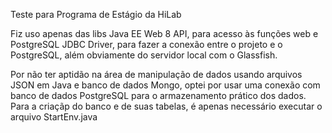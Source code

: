 Teste para Programa de Estágio da HiLab

Fiz uso apenas das libs Java EE Web 8 API, para acesso às funções web e PostgreSQL JDBC Driver, para fazer a conexão entre o projeto e o PostgreSQL, além obviamente do servidor local com o Glassfish.

Por não ter aptidão na área de manipulação de dados usando arquivos JSON em Java e banco de dados Mongo, optei por usar uma conexão com banco de dados PostgreSQL para o armazenamento prático dos dados. Para a criaçãp do banco e de suas tabelas, é apenas necessário executar o arquivo StartEnv.java 

